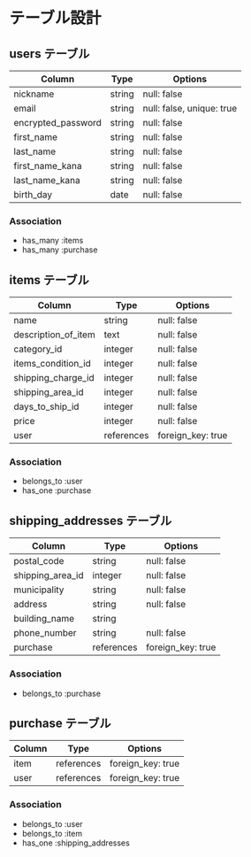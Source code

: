 # テーブル設計

## users テーブル

| Column                 | Type   | Options                   |
| ---------------------- | ------ | ------------------------- |
| nickname               | string | null: false               |
| email                  | string | null: false, unique: true |
| encrypted_password     | string | null: false               |
| first_name             | string | null: false               |
| last_name              | string | null: false               |
| first_name_kana        | string | null: false               |
| last_name_kana         | string | null: false               |
| birth_day              | date   | null: false               |

### Association

- has_many :items
- has_many :purchase

## items テーブル

| Column              | Type       | Options           |
| ------------------- | ---------- | ----------------- |
| name                | string     | null: false       |
| description_of_item | text       | null: false       |
| category_id         | integer    | null: false       |
| items_condition_id  | integer    | null: false       |
| shipping_charge_id  | integer    | null: false       |
| shipping_area_id    | integer    | null: false       |
| days_to_ship_id     | integer    | null: false       |
| price               | integer    | null: false       |
| user                | references | foreign_key: true |


### Association

- belongs_to :user
- has_one :purchase

## shipping_addresses テーブル

| Column           | Type          | Options           |
| ---------------- | ------------- | ----------------- |
| postal_code      | string        | null: false       |
| shipping_area_id | integer       | null: false       |
| municipality     | string        | null: false       |
| address          | string        | null: false       |
| building_name    | string        |                   |
| phone_number     | string        | null: false       |
| purchase         | references    | foreign_key: true |

### Association

- belongs_to :purchase

## purchase テーブル

| Column           | Type          | Options           |
| ---------------- | ------------- | ----------------- |
| item             | references    | foreign_key: true |
| user             | references    | foreign_key: true |

### Association

- belongs_to :user
- belongs_to :item
- has_one :shipping_addresses
